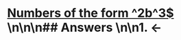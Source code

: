 # [Numbers of the form ^2b^3$](https://projecteuler.net/problem=634) \n\n\n## Answers \n\n1. &larr;
